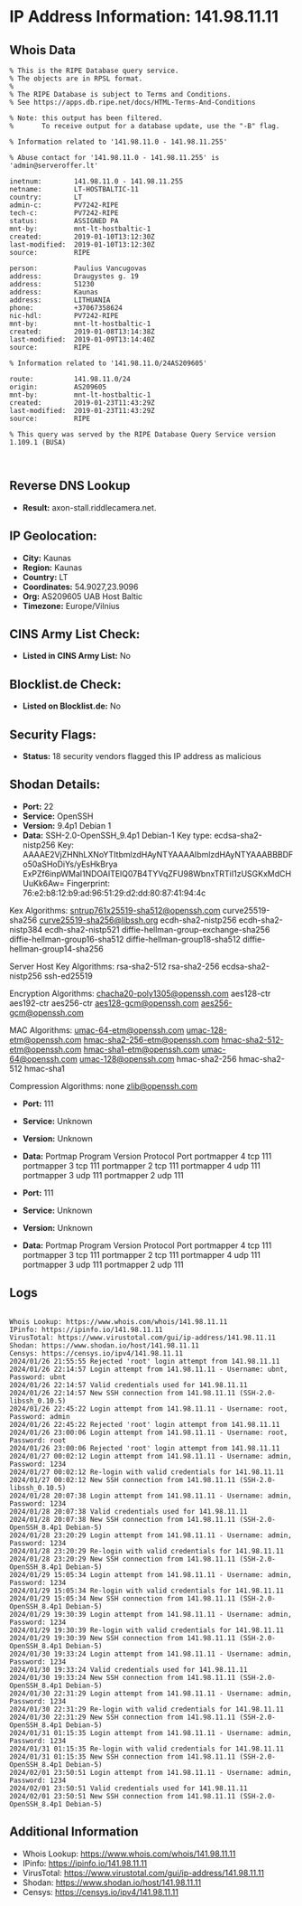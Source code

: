 # IP Address Information: 141.98.11.11

## Whois Data
```
% This is the RIPE Database query service.
% The objects are in RPSL format.
%
% The RIPE Database is subject to Terms and Conditions.
% See https://apps.db.ripe.net/docs/HTML-Terms-And-Conditions

% Note: this output has been filtered.
%       To receive output for a database update, use the "-B" flag.

% Information related to '141.98.11.0 - 141.98.11.255'

% Abuse contact for '141.98.11.0 - 141.98.11.255' is 'admin@serveroffer.lt'

inetnum:        141.98.11.0 - 141.98.11.255
netname:        LT-HOSTBALTIC-11
country:        LT
admin-c:        PV7242-RIPE
tech-c:         PV7242-RIPE
status:         ASSIGNED PA
mnt-by:         mnt-lt-hostbaltic-1
created:        2019-01-10T13:12:30Z
last-modified:  2019-01-10T13:12:30Z
source:         RIPE

person:         Paulius Vancugovas
address:        Draugystes g. 19
address:        51230
address:        Kaunas
address:        LITHUANIA
phone:          +37067358624
nic-hdl:        PV7242-RIPE
mnt-by:         mnt-lt-hostbaltic-1
created:        2019-01-08T13:14:38Z
last-modified:  2019-01-09T13:14:40Z
source:         RIPE

% Information related to '141.98.11.0/24AS209605'

route:          141.98.11.0/24
origin:         AS209605
mnt-by:         mnt-lt-hostbaltic-1
created:        2019-01-23T11:43:29Z
last-modified:  2019-01-23T11:43:29Z
source:         RIPE

% This query was served by the RIPE Database Query Service version 1.109.1 (BUSA)



```
## Reverse DNS Lookup
- **Result:** axon-stall.riddlecamera.net.

## IP Geolocation:
- **City:** Kaunas
- **Region:** Kaunas
- **Country:** LT
- **Coordinates:** 54.9027,23.9096
- **Org:** AS209605 UAB Host Baltic
- **Timezone:** Europe/Vilnius

## CINS Army List Check:
- **Listed in CINS Army List:** 
No

## Blocklist.de Check:
- **Listed on Blocklist.de:** 
No

## Security Flags:
- **Status:** 18 security vendors flagged this IP address as malicious

## Shodan Details:
- **Port:** 22
- **Service:** OpenSSH
- **Version:** 9.4p1 Debian 1
- **Data:** SSH-2.0-OpenSSH_9.4p1 Debian-1
Key type: ecdsa-sha2-nistp256
Key: AAAAE2VjZHNhLXNoYTItbmlzdHAyNTYAAAAIbmlzdHAyNTYAAABBBDFo50aSHoDiYs/yEsHkBrya
ExPZf6inpWMal1NDOAITElQ07B4TYVqZFU98WbnxTRTiI1zUSGKxMdCHUuKk6Aw=
Fingerprint: 76:e2:b8:12:b9:ad:96:51:29:d2:dd:80:87:41:94:4c

Kex Algorithms:
	sntrup761x25519-sha512@openssh.com
	curve25519-sha256
	curve25519-sha256@libssh.org
	ecdh-sha2-nistp256
	ecdh-sha2-nistp384
	ecdh-sha2-nistp521
	diffie-hellman-group-exchange-sha256
	diffie-hellman-group16-sha512
	diffie-hellman-group18-sha512
	diffie-hellman-group14-sha256

Server Host Key Algorithms:
	rsa-sha2-512
	rsa-sha2-256
	ecdsa-sha2-nistp256
	ssh-ed25519

Encryption Algorithms:
	chacha20-poly1305@openssh.com
	aes128-ctr
	aes192-ctr
	aes256-ctr
	aes128-gcm@openssh.com
	aes256-gcm@openssh.com

MAC Algorithms:
	umac-64-etm@openssh.com
	umac-128-etm@openssh.com
	hmac-sha2-256-etm@openssh.com
	hmac-sha2-512-etm@openssh.com
	hmac-sha1-etm@openssh.com
	umac-64@openssh.com
	umac-128@openssh.com
	hmac-sha2-256
	hmac-sha2-512
	hmac-sha1

Compression Algorithms:
	none
	zlib@openssh.com


- **Port:** 111
- **Service:** Unknown
- **Version:** Unknown
- **Data:** Portmap
Program	Version	Protocol	Port
portmapper	4	tcp	111
portmapper	3	tcp	111
portmapper	2	tcp	111
portmapper	4	udp	111
portmapper	3	udp	111
portmapper	2	udp	111


- **Port:** 111
- **Service:** Unknown
- **Version:** Unknown
- **Data:** Portmap
Program	Version	Protocol	Port
portmapper	4	tcp	111
portmapper	3	tcp	111
portmapper	2	tcp	111
portmapper	4	udp	111
portmapper	3	udp	111
portmapper	2	udp	111


## Logs
```

Whois Lookup: https://www.whois.com/whois/141.98.11.11
IPinfo: https://ipinfo.io/141.98.11.11
VirusTotal: https://www.virustotal.com/gui/ip-address/141.98.11.11
Shodan: https://www.shodan.io/host/141.98.11.11
Censys: https://censys.io/ipv4/141.98.11.11
2024/01/26 21:55:55 Rejected 'root' login attempt from 141.98.11.11
2024/01/26 22:14:57 Login attempt from 141.98.11.11 - Username: ubnt, Password: ubnt
2024/01/26 22:14:57 Valid credentials used for 141.98.11.11
2024/01/26 22:14:57 New SSH connection from 141.98.11.11 (SSH-2.0-libssh_0.10.5)
2024/01/26 22:45:22 Login attempt from 141.98.11.11 - Username: root, Password: admin
2024/01/26 22:45:22 Rejected 'root' login attempt from 141.98.11.11
2024/01/26 23:00:06 Login attempt from 141.98.11.11 - Username: root, Password: root
2024/01/26 23:00:06 Rejected 'root' login attempt from 141.98.11.11
2024/01/27 00:02:12 Login attempt from 141.98.11.11 - Username: admin, Password: 1234
2024/01/27 00:02:12 Re-login with valid credentials for 141.98.11.11
2024/01/27 00:02:12 New SSH connection from 141.98.11.11 (SSH-2.0-libssh_0.10.5)
2024/01/28 20:07:38 Login attempt from 141.98.11.11 - Username: admin, Password: 1234
2024/01/28 20:07:38 Valid credentials used for 141.98.11.11
2024/01/28 20:07:38 New SSH connection from 141.98.11.11 (SSH-2.0-OpenSSH_8.4p1 Debian-5)
2024/01/28 23:20:29 Login attempt from 141.98.11.11 - Username: admin, Password: 1234
2024/01/28 23:20:29 Re-login with valid credentials for 141.98.11.11
2024/01/28 23:20:29 New SSH connection from 141.98.11.11 (SSH-2.0-OpenSSH_8.4p1 Debian-5)
2024/01/29 15:05:34 Login attempt from 141.98.11.11 - Username: admin, Password: 1234
2024/01/29 15:05:34 Re-login with valid credentials for 141.98.11.11
2024/01/29 15:05:34 New SSH connection from 141.98.11.11 (SSH-2.0-OpenSSH_8.4p1 Debian-5)
2024/01/29 19:30:39 Login attempt from 141.98.11.11 - Username: admin, Password: 1234
2024/01/29 19:30:39 Re-login with valid credentials for 141.98.11.11
2024/01/29 19:30:39 New SSH connection from 141.98.11.11 (SSH-2.0-OpenSSH_8.4p1 Debian-5)
2024/01/30 19:33:24 Login attempt from 141.98.11.11 - Username: admin, Password: 1234
2024/01/30 19:33:24 Valid credentials used for 141.98.11.11
2024/01/30 19:33:24 New SSH connection from 141.98.11.11 (SSH-2.0-OpenSSH_8.4p1 Debian-5)
2024/01/30 22:31:29 Login attempt from 141.98.11.11 - Username: admin, Password: 1234
2024/01/30 22:31:29 Re-login with valid credentials for 141.98.11.11
2024/01/30 22:31:29 New SSH connection from 141.98.11.11 (SSH-2.0-OpenSSH_8.4p1 Debian-5)
2024/01/31 01:15:35 Login attempt from 141.98.11.11 - Username: admin, Password: 1234
2024/01/31 01:15:35 Re-login with valid credentials for 141.98.11.11
2024/01/31 01:15:35 New SSH connection from 141.98.11.11 (SSH-2.0-OpenSSH_8.4p1 Debian-5)
2024/02/01 23:50:51 Login attempt from 141.98.11.11 - Username: admin, Password: 1234
2024/02/01 23:50:51 Valid credentials used for 141.98.11.11
2024/02/01 23:50:51 New SSH connection from 141.98.11.11 (SSH-2.0-OpenSSH_8.4p1 Debian-5)

```
## Additional Information
- Whois Lookup: https://www.whois.com/whois/141.98.11.11
- IPinfo: https://ipinfo.io/141.98.11.11
- VirusTotal: https://www.virustotal.com/gui/ip-address/141.98.11.11
- Shodan: https://www.shodan.io/host/141.98.11.11
- Censys: https://censys.io/ipv4/141.98.11.11

